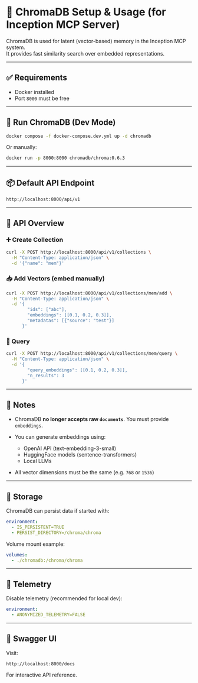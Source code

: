# 🧠 ChromaDB Setup & Usage (for Inception MCP Server)

ChromaDB is used for latent (vector-based) memory in the Inception MCP system.  
It provides fast similarity search over embedded representations.

---

## ✅ Requirements

- Docker installed
- Port `8000` must be free

---

## 🐳 Run ChromaDB (Dev Mode)

```bash
docker compose -f docker-compose.dev.yml up -d chromadb
```

Or manually:

```bash
docker run -p 8000:8000 chromadb/chroma:0.6.3
```

---

## 📦 Default API Endpoint

```
http://localhost:8000/api/v1
```

---

## 🔧 API Overview

### ➕ Create Collection

```bash
curl -X POST http://localhost:8000/api/v1/collections \
  -H "Content-Type: application/json" \
  -d '{"name": "mem"}'
```

### 📥 Add Vectors (embed manually)

```bash
curl -X POST http://localhost:8000/api/v1/collections/mem/add \
  -H "Content-Type: application/json" \
  -d '{
        "ids": ["abc"],
        "embeddings": [[0.1, 0.2, 0.3]],
        "metadatas": [{"source": "test"}]
      }'
```

### 🔎 Query

```bash
curl -X POST http://localhost:8000/api/v1/collections/mem/query \
  -H "Content-Type: application/json" \
  -d '{
        "query_embeddings": [[0.1, 0.2, 0.3]],
        "n_results": 3
      }'
```

---

## 🧠 Notes

- ChromaDB **no longer accepts raw `documents`**. You must provide `embeddings`.
- You can generate embeddings using:

  - OpenAI API (text-embedding-3-small)
  - HuggingFace models (sentence-transformers)
  - Local LLMs

- All vector dimensions must be the same (e.g. `768` or `1536`)

---

## 📁 Storage

ChromaDB can persist data if started with:

```yaml
environment:
  - IS_PERSISTENT=TRUE
  - PERSIST_DIRECTORY=/chroma/chroma
```

Volume mount example:

```yaml
volumes:
  - ./chromadb:/chroma/chroma
```

---

## 🔐 Telemetry

Disable telemetry (recommended for local dev):

```yaml
environment:
  - ANONYMIZED_TELEMETRY=FALSE
```

---

## 🧪 Swagger UI

Visit:

```
http://localhost:8000/docs
```

For interactive API reference.

